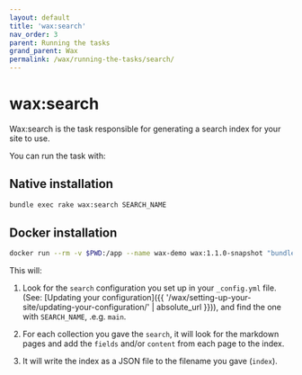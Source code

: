 ```yaml
---
layout: default
title: 'wax:search'
nav_order: 3
parent: Running the tasks
grand_parent: Wax
permalink: /wax/running-the-tasks/search/
---
```


# wax:search

Wax:search is the task responsible for generating a search index for your site to use.

You can run the task with:

## Native installation

```sh
bundle exec rake wax:search SEARCH_NAME
```

## Docker installation

```sh
docker run --rm -v $PWD:/app --name wax-demo wax:1.1.0-snapshot "bundle exec rake wax:search SEARCH_NAME"
```

This will:

1. Look for the `search` configuration you set up in your `_config.yml` file. (See: [Updating your configuration]({{ '/wax/setting-up-your-site/updating-your-configuration/' | absolute_url }})), and find the one with `SEARCH_NAME`, .e.g. `main`.

2. For each collection you gave the `search`, it will look for the markdown pages and add the `fields` and/or `content` from each page to the index.

3. It will write the index as a JSON file to the filename you gave (`index`).
